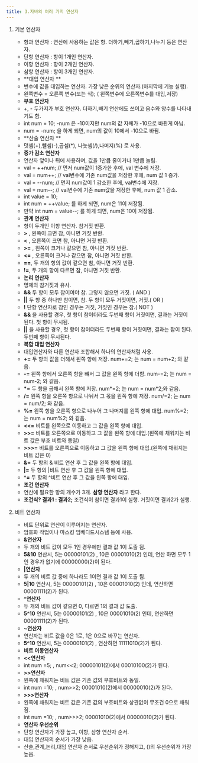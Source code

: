 ```yaml
---
title: 3.자바의 여러 가지 연산자
---
```


1. 기본 연산자
	* 항과 연산자 : 연산에 사용하는 값은 항. 더하기,빼기,곱하기,나누기 등은 연산자.
	* 단항 연산자 : 항이 1개인 연산자.
	* 이항 연산자 : 항이 2개인 연산자.
	* 삼항 연산자 : 항이 3개인 연산자.
	* **대입 연산자 **
	* 변수에 값을 대입하는 연산자. 가장 낮은 순위의 연산자.(마지막에 기능 실행).
	* 왼쪽변수 = 오른쪽 변수(또는 식); ( 왼쪽변수에 오른쪽변수를 대입,저장)
	* **부호 연산자**
	* +, - 두가지가 부호 연산자. 더하기,빼기 연산에도 쓰이고 음수와 양수를 나타내기도 함.
	* int num = 10;  -num 은 -10이지만 num의 값 자체가 -10으로 바뀐게 아님.
	* num = -num; 을 하게 되면, num의 값이 10에서 -10으로 바뀜.
	* **산술 연산자 **
	* 덧셈(+),뺼셈(-),곱셈(*), 나눗셈(/),나머지(%) 로 사용.
	* **증가 감소 연산자**
	* 연산자 앞이나 뒤에 사용하며, 값을 1만큼 줄이거나 1만큼 늘림.
	* val = ++num;   // 먼저 num값이 1증가한 후에, val 변수에 저장.
	* val = num++;  // val변수에 기존 num값을 저장한 후에, num 값 1 증가.
	* val = --num;    // 먼저 num값이 1 감소한 후에, val변수에 저장.
	* val = num--;   // val변수에 기존 num값을 저장한 후에, num 값 1 감소.
	* int value = 10; 
	* int num = ++value; 를 하게 되면, num은 11이 저장됨.
	* 만약 int num = value--; 를 하게 되면, num은 10이 저장됨.
	* **관계 연산자**
	* 항이 두개인 이항 연산자. 참거짓 반환.
	* **>** , 왼쪽이 크면 참, 아니면 거짓 반환.
	* **<** , 오른쪽이 크면 참, 아니면 거짓 반환.
	* **>=** , 왼쪽이 크거나 같으면 참, 아니면 거짓 반환.
	* **<=** , 오른쪽이 크거나 같으면 참, 아니면 거짓 반환.
	* **==**, 두 개의 항의 값이 같으면 참, 아니면 거짓 반환.
	* **!=**, 두 개의 항이 다르면 참, 아니면 거짓 반환.
	* **논리 연산자**
	* 명제의 참거짓과 유사.
	* **&&** 두 항이 모두 참이여야 참. 그렇지 않으면 거짓. ( AND )
	* **&#124;&#124;** 두 항 중 하나만 참이면, 참. 두 항이 모두 거짓이면, 거짓.( OR )
	* **!** 단항 연산자로 참인 경우는 거짓, 거짓인 경우는 참.( NOT )
	* **&&** 을 사용할 경우, 첫 항이 참이더라도 두번째 항이 거짓이면, 결과는 거짓이 된다. 첫 항이 무시됨.
	* **&#124;&#124;** 을 사용할 경우, 첫 항이 참이더라도 두번째 항이 거짓이면, 결과는 참이 된다. 두번째 항이 무시된다.
	* **복합 대입 연산자**
	* 대입연산자와 다른 연산자 조합해서 하나의 연산자처럼 사용.
	* **+=** 두 항의 값을 더해서 왼쪽 항에 저장. num+=2; 는 num = num+2; 와 같음.
	* **-=** 왼쪽 항에서 오른쪽 항을 뺴서 그 값을 왼쪽 항에 더함. num-=2; 는 num = num-2; 와 같음.
	* **&#42;=** 두 항을 곱해서 왼쪽 항에 저장. num&#42;=2; 는 num = num&#42;2;와 같음.
	* **/=** 왼쪽 항을 오른쪽 항으로 나눠서 그 몫을 왼쪽 항에 저장. num/=2; 는 num = num/2; 와 같음.
	* **%=** 왼쪽 항을 오른쪽 항으로 나누어 그 나머지를 왼쪽 항에 대입. num%=2; 는 num = num%2; 와 같음.
	* **<<=** 비트를 왼쪽으로 이동하고 그 값을 왼쪽 항에 대입.
	* **>>=** 비트를 오른쪽으로 이동하고 그 값을 왼쪽 항에 대입.(왼쪽에 채워지는 비트 값은 부호 비트와 동일)
	* **&#62;&#62;&#62;=** 비트를 오른쪽으로 이동하고 그 값을 왼쪽 항에 대입.(왼쪽에 채워지는 비트 값은 0)
	* **&=** 두 항의 & 비트 연산 후 그 값을 왼쪽 항에 대입.
	* **&#124;=** 두 항의 &#124;비트 연산 후 그 값을 왼쪽 항에 대입.
	* **^=** 두 항의 ^비트 연산 후 그 값을 왼쪽 항에 대입.
	* **조건 연산자**
	* 연산에 필요한 항의 개수가 3개. **삼항 연산자** 라고 한다.
	* **조건식? 결과1 : 결과2;** 조건식이 참이면 결과1이 실행. 거짓이면 결과2가 실행.

2. 비트 연산자
	* 비트 단위로 연산이 이루어지는 연산자.
	* 암호화 작업이나 마스킹 임베디드시스템 등에 사용.
	* **&연산자**
	* 두 개의 비트 값이 모두 1인 경우에만 결과 값 1이 도출 됨.
	* **5&10** 연산시, 5는 00000101(2) ,  10은 00001010(2) 인데, 연산 하면  모두 1인 경우가 없기에 00000000(2)이 된다.
	* **&#124;연산자**
	* 두 개의 비트 값 중에 하나라도 1이면 결과 값 1이 도출 됨.
	* **5&#124;10** 연산시, 5는 00000101(2) ,  10은 00001010(2) 인데, 연산하면 00001111(2)가 된다.
	* **^연산자**
	* 두 개의 비트 값이 같으면 0, 다르면 1의 결과 값 도출.
	* **5^10** 연산시, 5는 00000101(2) ,  10은 00001010(2) 인데, 연산하면 00001111(2)가 된다.
	* **~연산자**
	* 연산자는 비트 값을 0은 1로, 1은 0으로 바꾸는 연산자.
	* **5^10** 연산시, 5는 00000101(2) , 연산하면 11111010(2)가 된다.
	* **비트 이동연산자**
	* **<<연산자**
	* int num =5; , num<<2;  00000101(2)에서 00010100(2)가 된다.
	* **>>연산자**
	* 왼쪽에 채워지는 비트 값은 기존 값의 부호비트와 동일.
	* int num =10; , num>>2;  00001010(2)에서 00000010(2)가 된다.
	* **&#62;&#62;&#62;연산자**
	* 왼쪽에 채워지는 비트 값은 기존 값의 부호비트와 상관없이 무조건 0으로 채워짐.
	* int num =10; , num&#62;&#62;&#62;2;  00001010(2)에서 00000010(2)가 된다.
	* **연산자 우선순위**
	* 단항 연산자가 가장 높고, 이항, 삼항 연산자 순서.
	* 대입 연산자의 순서가 가장 낮음.
	* 산술,관계,논리,대입 연산자 순서로 우선순위가 정해지고, ()의 우선순위가 가장 높음.
